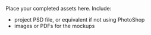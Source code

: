 Place your completed assets here.  Include:
* project PSD file, or equivalent if not using PhotoShop
* images or PDFs for the mockups
